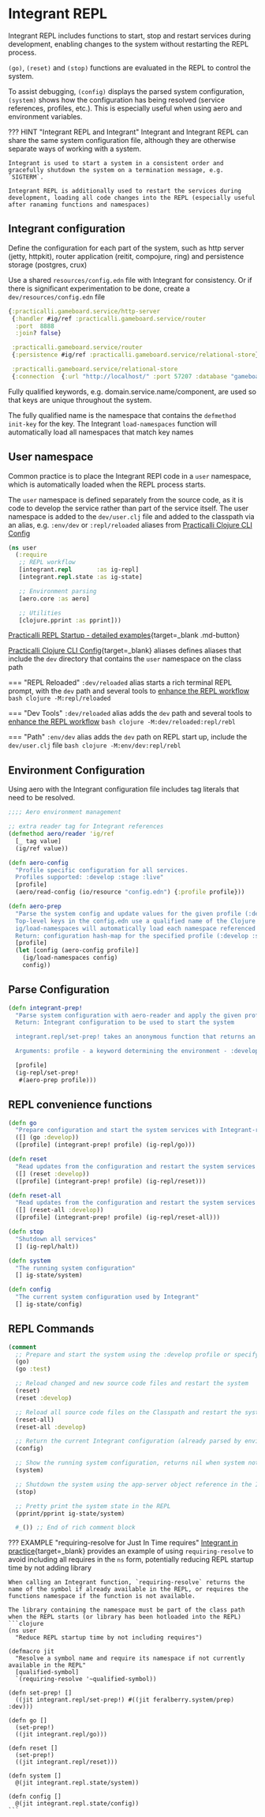 # Integrant REPL

Integrant REPL includes functions to start, stop and restart services during development, enabling changes to the system without restarting the REPL process.

`(go)`, `(reset)` and `(stop)` functions are evaluated in the REPL to control the system.

To assist debugging, `(config)` displays the parsed system configuration, `(system)` shows how the configuration has being resolved (service references, profiles, etc.).  This is especially useful when using aero and environment variables.

??? HINT "Integrant REPL and Integrant"
    Integrant and Integrant REPL can share the same system configuration file, although they are otherwise separate ways of working with a system.

    Integrant is used to start a system in a consistent order and gracefully shutdown the system on a termination message, e.g. `SIGTERM`.

    Integrant REPL is additionally used to restart the services during development, loading all code changes into the REPL (especially useful after ranaming functions and namespaces)


## Integrant configuration

Define the configuration for each part of the system, such as http server (jetty, httpkit), router application (reitit, compojure, ring) and persistence storage (postgres, crux)

Use a shared `resources/config.edn` file with Integrant for consistency.  Or if there is significant experimentation to be done, create a `dev/resources/config.edn` file

```clojure title="resources/config.edn"
{:practicalli.gameboard.service/http-server
 {:handler #ig/ref :practicalli.gameboard.service/router
  :port  8888
  :join? false}

 :practicalli.gameboard.service/router
 {:persistence #ig/ref :practicalli.gameboard.service/relational-store}

 :practicalli.gameboard.service/relational-store
 {:connection  {:url "http://localhost/" :port 57207 :database "gameboard"}}}
```

Fully qualified keywords, e.g. domain.service.name/component, are used so that keys are unique throughout the system.

The fully qualified name is the namespace that contains the `defmethod init-key` for the key.  The Integrant `load-namespaces` function will automatically load all namespaces that match key names


## User namespace

Common practice is to place the Integrant REPl code in a `user` namespace, which is automatically loaded when the REPL process starts.

The `user` namespace is defined separately from the source code, as it is code to develop the service rather than part of the service itself.  The user namespace is added to the `dev/user.clj` file and added to the classpath via an alias, e.g. `:env/dev` or `:repl/reloaded` aliases from [Practicalli Clojure CLI Config](https://practical.li/clojure/clojure-cli/practicalli-config/)

```clojure title="dev/user.clj"
(ns user
  (:require
   ;; REPL workflow
   [integrant.repl       :as ig-repl]
   [integrant.repl.state :as ig-state]

   ;; Environment parsing
   [aero.core :as aero]

   ;; Utilities
   [clojure.pprint :as pprint]))
```

[Practicalli REPL Startup - detailed examples](https://practical.li/clojure/clojure-cli/repl-startup/){target=_blank .md-button}

[Practicalli Clojure CLI Config](https://practical.li/clojure/clojure-cli/practicalli-config/){target=_blank} aliases defines aliases that include the `dev` directory that contains the `user` namespace on the class path

=== "REPL Reloaded"
    `:dev/reloaded` alias starts a rich terminal REPL prompt, with the `dev` path and several tools to [enhance the REPL workflow](https://practical.li/clojure/clojure-cli/repl-reloaded/)
    ```bash
    clojure -M:repl/reloaded
    ```

=== "Dev Tools"
    `:dev/reloaded` alias adds the `dev` path and several tools to [enhance the REPL workflow](https://practical.li/clojure/clojure-cli/repl-reloaded/)
    ```bash
    clojure -M:dev/reloaded:repl/rebl
    ```

=== "Path"
    `:env/dev` alias adds the `dev` path on REPL start up, include the `dev/user.clj` file
    ```bash
    clojure -M:env/dev:repl/rebl
    ```


## Environment Configuration

Using aero with the Integrant configuration file includes tag literals that need to be resolved.

```clojure
;;;; Aero environment management

;; extra reader tag for Integrant references
(defmethod aero/reader 'ig/ref
  [_ tag value]
  (ig/ref value))

(defn aero-config
  "Profile specific configuration for all services.
  Profiles supported: :develop :stage :live"
  [profile]
  (aero/read-config (io/resource "config.edn") {:profile profile}))

(defn aero-prep
  "Parse the system config and update values for the given profile (:develop, :stag :live)
  Top-level keys in the config.edn use a qualified name of the Clojure namespace the ig/init-key defmethod is defined in
  ig/load-namespaces will automatically load each namespace referenced by a top-level key in the Integrant configuration
  Return: configuration hash-map for the specified profile (:develop :stage :live)"
  [profile]
  (let [config (aero-config profile)]
    (ig/load-namespaces config)
    config))
```

## Parse Configuration

```clojure
(defn integrant-prep!
  "Parse system configuration with aero-reader and apply the given profile values
  Return: Integrant configuration to be used to start the system

  integrant.repl/set-prep! takes an anonymous function that returns an integrant configuration

  Arguments: profile - a keyword determining the environment - :develop :test :stage :live"

  [profile]
  (ig-repl/set-prep!
   #(aero-prep profile)))
```


## REPL convenience functions

```clojure
(defn go
  "Prepare configuration and start the system services with Integrant-repl"
  ([] (go :develop))
  ([profile] (integrant-prep! profile) (ig-repl/go)))

(defn reset
  "Read updates from the configuration and restart the system services with Integrant-repl"
  ([] (reset :develop))
  ([profile] (integrant-prep! profile) (ig-repl/reset)))

(defn reset-all
  "Read updates from the configuration and restart the system services with Integrant-repl"
  ([] (reset-all :develop))
  ([profile] (integrant-prep! profile) (ig-repl/reset-all)))

(defn stop
  "Shutdown all services"
  [] (ig-repl/halt))

(defn system
  "The running system configuration"
  [] ig-state/system)

(defn config
  "The current system configuration used by Integrant"
  [] ig-state/config)
```

## REPL Commands

```clojure
(comment
  ;; Prepare and start the system using the :develop profile or specify the environment
  (go)
  (go :test)

  ;; Reload changed and new source code files and restart the system
  (reset)
  (reset :develop)

  ;; Reload all source code files on the Classpath and restart the system
  (reset-all)
  (reset-all :develop)

  ;; Return the current Integrant configuration (already parsed by environment)
  (config)

  ;; Show the running system configuration, returns nil when system not running
  (system)

  ;; Shutdown the system using the app-server object reference in the Integrant state
  (stop)

  ;; Pretty print the system state in the REPL
  (pprint/pprint ig-state/system)

  #_()) ;; End of rich comment block
```


??? EXAMPLE "requiring-resolve for Just In Time requires"
    [Integrant in practice](https://lambdaisland.com/blog/2019-12-11-advent-of-parens-11-integrant-in-practice){target=_blank} provides an example of using `requiring-resolve` to avoid including all requires in the `ns` form, potentially reducing REPL startup time by not adding library

    When calling an Integrant function, `requiring-resolve` returns the name of the symbol if already available in the REPL, or requires the functions namespace if the function is not available.

    The library containing the namespace must be part of the class path when the REPL starts (or library has been hotloaded into the REPL)
    ```clojure
    (ns user
      "Reduce REPL startup time by not including requires")

    (defmacro jit
      "Resolve a symbol name and require its namespace if not currently available in the REPL"
      [qualified-symbol]
      `(requiring-resolve '~qualified-symbol))

    (defn set-prep! []
      ((jit integrant.repl/set-prep!) #((jit feralberry.system/prep) :dev)))

    (defn go []
      (set-prep!)
      ((jit integrant.repl/go)))

    (defn reset []
      (set-prep!)
      ((jit integrant.repl/reset)))

    (defn system []
      @(jit integrant.repl.state/system))

    (defn config []
      @(jit integrant.repl.state/config))
    ```
